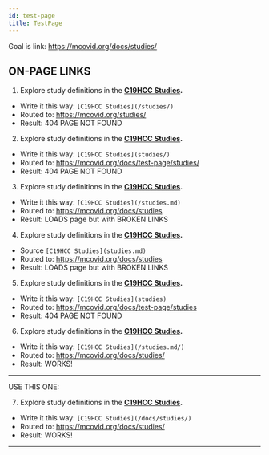 ```yaml
---
id: test-page
title: TestPage
---
```


Goal is link: https://mcovid.org/docs/studies/

## ON-PAGE LINKS

1. Explore study definitions in the **[C19HCC Studies](/studies/).**

* Write it this way:  `[C19HCC Studies](/studies/)`
* Routed to: https://mcovid.org/studies/
* Result: 404 PAGE NOT FOUND

2. Explore study definitions in the **[C19HCC Studies](studies/).**

* Write it this way:  `[C19HCC Studies](studies/)`
* Routed to: https://mcovid.org/docs/test-page/studies/
* Result: 404 PAGE NOT FOUND 

3. Explore study definitions in the **[C19HCC Studies](/studies.md).**

* Write it this way:  `[C19HCC Studies](/studies.md)`
* Routed to: https://mcovid.org/docs/studies
* Result: LOADS page but with BROKEN LINKS

4. Explore study definitions in the **[C19HCC Studies](studies.md).**

* Source `[C19HCC Studies](studies.md)`
* Routed to: https://mcovid.org/docs/studies
* Result: LOADS page but with BROKEN LINKS

5. Explore study definitions in the **[C19HCC Studies](studies).**

* Write it this way:  `[C19HCC Studies](studies)`
* Routed to: https://mcovid.org/docs/test-page/studies
* Result: 404 PAGE NOT FOUND

6. Explore study definitions in the **[C19HCC Studies](/studies.md/).**

* Write it this way:  `[C19HCC Studies](/studies.md/)`
* Routed to: https://mcovid.org/docs/studies/
* Result: WORKS!

---
USE THIS ONE:

7. Explore study definitions in the **[C19HCC Studies](/docs/studies/).**

* Write it this way:  `[C19HCC Studies](/docs/studies/)`
* Routed to: https://mcovid.org/docs/studies/
* Result: WORKS!

---